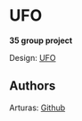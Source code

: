 # UFO

__35 group project__

Design: [UFO](https://cdn.dribbble.com/users/1037652/screenshots/2815937/404-1.png?compress=1&resize=800x600&vertical=top)

## Authors

Arturas: [Github](https://github.com/ArturasKi/3-ufo)